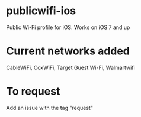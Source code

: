 # publicwifi-ios
Public Wi-Fi profile for iOS. Works on iOS 7 and up

# Current networks added
CableWiFi,
CoxWiFi,
Target Guest Wi-Fi,
Walmartwifi

# To request
Add an issue with the tag "request"
